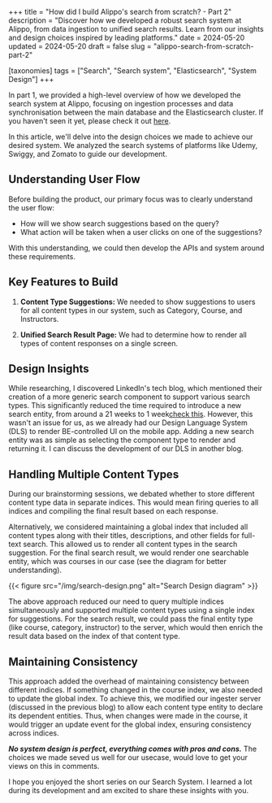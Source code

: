 +++
title = "How did I build Alippo's search from scratch? - Part 2"
description = "Discover how we developed a robust search system at Alippo, from data ingestion to unified search results. Learn from our insights and design choices inspired by leading platforms."
date = 2024-05-20
updated = 2024-05-20
draft = false
slug = "alippo-search-from-scratch-part-2"

[taxonomies]
tags = ["Search", "Search system", "Elasticsearch", "System Design"]
+++

In part 1, we provided a high-level overview of how we developed the search system at Alippo, focusing on ingestion processes and data synchronisation between the main database and the Elasticsearch cluster. If you haven't seen it yet, please check it out [here](https://sumittiware.dev/post/how-did-i-build-alippos-search-from-scratch-part-1/).

In this article, we'll delve into the design choices we made to achieve our desired system. We analyzed the search systems of platforms like Udemy, Swiggy, and Zomato to guide our development.

## Understanding User Flow

Before building the product, our primary focus was to clearly understand the user flow:

- How will we show search suggestions based on the query?
- What action will be taken when a user clicks on one of the suggestions?

With this understanding, we could then develop the APIs and system around these requirements.


## Key Features to Build

1. **Content Type Suggestions:** We needed to show suggestions to users for all content types in our system, such as Category, Course, and Instructors.

2. **Unified Search Result Page:** We had to determine how to render all types of content responses on a single screen.

## Design Insights

While researching, I discovered LinkedIn's tech blog, which mentioned their creation of a more generic search component to support various search types. This significantly reduced the time required to introduce a new search entity, from around a 21 weeks to 1 week[check this](https://arc.net/l/quote/efqbspot). However, this wasn't an issue for us, as we already had our Design Language System (DLS) to render BE-controlled UI on the mobile app. Adding a new search entity was as simple as selecting the component type to render and returning it. I can discuss the development of our DLS in another blog.

## Handling Multiple Content Types

During our brainstorming sessions, we debated whether to store different content type data in separate indices. This would mean firing queries to all indices and compiling the final result based on each response.

Alternatively, we considered maintaining a global index that included all content types along with their titles, descriptions, and other fields for full-text search. This allowed us to render all content types in the search suggestion. For the final search result, we would render one searchable entity, which was courses in our case (see the diagram for better understanding).

{{< figure src="/img/search-design.png" alt="Search Design diagram" >}}

The above approach reduced our need to query multiple indices simultaneously and supported multiple content types using a single index for suggestions. For the search result, we could pass the final entity type (like course, category, instructor) to the server, which would then enrich the result data based on the index of that content type.

## Maintaining Consistency

This approach added the overhead of maintaining consistency between different indices. If something changed in the course index, we also needed to update the global index. To achieve this, we modified our ingester server (discussed in the previous blog) to allow each content type entity to declare its dependent entities. Thus, when changes were made in the course, it would trigger an update event for the global index, ensuring consistency across indices.

**_No system design is perfect, everything comes with pros and cons._** The choices we made seved us well for our usecase, would love to get your views on this in comments.

I hope you enjoyed the short series on our Search System. I learned a lot during its development and am excited to share these insights with you.